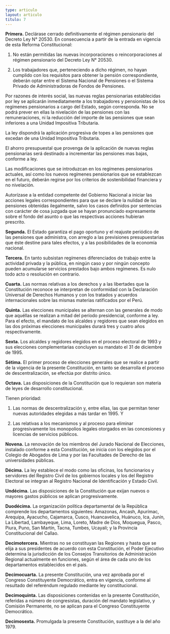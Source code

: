 ```yaml
---
type: articulo
layout: articulo
titulo: 7
---
```

**Primera.**
Declárase cerrado definitivamente el régimen pensionario del Decreto Ley N° 20530. En consecuencia a partir de la entrada en vigencia de esta Reforma Constitucional:

1. No están permitidas las nuevas incorporaciones o reincorporaciones al régimen pensionario del Decreto Ley N° 20530.

2. Los trabajadores que, perteneciendo a dicho régimen, no hayan cumplido con los requisitos para obtener la pensión correspondiente, deberán optar entre el Sistema Nacional de Pensiones o el Sistema Privado de Administradoras de Fondos de Pensiones.

Por razones de interés social, las nuevas reglas pensionarias establecidas por ley se aplicarán inmediatamente a los trabajadores y pensionistas de los regímenes pensionarios a cargo del Estado, según corresponda. No se podrá prever en ellas la nivelación de las pensiones con las remuneraciones, ni la reducción del importe de las pensiones que sean inferiores a una Unidad Impositiva Tributaria.

La ley dispondrá la aplicación progresiva de topes a las pensiones que excedan de una Unidad Impositiva Tributaria.

El ahorro presupuestal que provenga de la aplicación de nuevas reglas pensionarias será destinado a incrementar las pensiones mas bajas, conforme a ley.

Las modificaciones que se introduzcan en los regímenes pensionarios actuales, así como los nuevos regímenes pensionarios que se establezcan en el futuro, deberán regirse por los criterios de sostenibilidad financiera y no nivelación.

Autorízase a la entidad competente del Gobierno Nacional a iniciar las acciones legales correspondientes para que se declare la nulidad de las pensiones obtenidas ilegalmente, salvo los casos definidos por sentencias con carácter de cosa juzgada que se hayan pronunciado expresamente sobre el fondo del asunto o que las respectivas acciones hubieran prescrito.

**Segunda.**
El Estado garantiza el pago oportuno y el reajuste periódico de las pensiones que administra, con arreglo a las previsiones presupuestarias que éste destine para tales efectos, y a las posibilidades de la economía nacional.

**Tercera.**
En tanto subsistan regímenes diferenciados de trabajo entre la actividad privada y la pública, en ningún caso y por ningún concepto pueden acumularse servicios prestados bajo ambos regímenes. Es nulo todo acto o resolución en contrario.

**Cuarta.**
Las normas relativas a los derechos y a las libertades que la Constitución reconoce se interpretan de conformidad con la Declaración Universal de Derechos Humanos y con los tratados y acuerdos internacionales sobre las mismas materias ratificados por el Perú.

**Quinta.**
Las elecciones municipales se alternan con las generales de modo que aquéllas se realizan a mitad del período presidencial, conforme a ley. Para el efecto, el mandato de los alcaldes y regidores que sean elegidos en las dos próximas elecciones municipales durará tres y cuatro años respectivamente.

**Sexta.**
Los alcaldes y regidores elegidos en el proceso electoral de 1993 y sus elecciones complementarias concluyen su mandato el 31 de diciembre de 1995.

**Sétima.**
El primer proceso de elecciones generales que se realice a partir de la vigencia de la presente Constitución, en tanto se desarrolla el proceso de descentralización, se efectúa por distrito único.

**Octava.**
Las disposiciones de la Constitución que lo requieran son materia de leyes de desarrollo constitucional.

Tienen prioridad:

1. Las normas de descentralización y, entre ellas, las que permitan tener nuevas autoridades elegidas a más tardar en 1995. Y

2. Las relativas a los mecanismos y al proceso para eliminar progresivamente los monopolios legales otorgados en las concesiones y licencias de servicios públicos.

**Novena.**
La renovación de los miembros del Jurado Nacional de Elecciones, instalado conforme a esta Constitución, se inicia con los elegidos por el Colegio de Abogados de Lima y por las Facultades de Derecho de las universidades públicas.

**Décima.**
La ley establece el modo como las oficinas, los funcionarios y servidores del Registro Civil de los gobiernos locales y los del Registro Electoral se integran al Registro Nacional de Identificación y Estado Civil.

**Undécima.**
Las disposiciones de la Constitución que exijan nuevos o mayores gastos públicos se aplican progresivamente.

**Duodécima.**
La organización política departamental de la República comprende los departamentos siguientes: Amazonas, Ancash, Apurímac, Arequipa, Ayacucho, Cajamarca, Cusco, Huancavelica, Huánuco, Ica, Junín, La Libertad, Lambayeque, Lima, Loreto, Madre de Dios, Moquegua, Pasco, Piura, Puno, San Martín, Tacna, Tumbes, Ucayali; y la Provincia Constitucional del Callao.

**Decimotercera.**
Mientras no se constituyan las Regiones y hasta que se elija a sus presidentes de acuerdo con esta Constitución, el Poder Ejecutivo determina la jurisdicción de los Consejos Transitorios de Administración Regional actualmente en funciones, según el área de cada uno de los departamentos establecidos en el país.

**Decimocuarta.**
La presente Constitución, una vez aprobada por el Congreso Constituyente Democrático, entra en vigencia, conforme al resultado del referéndum regulado mediante ley constitucional.

**Decimoquinta.**
Las disposiciones contenidas en la presente Constitución, referidas a número de congresistas, duración del mandato legislativo, y Comisión Permanente, no se aplican para el Congreso Constituyente Democrático.

**Decimosexta.**
Promulgada la presente Constitución, sustituye a la del año 1979.